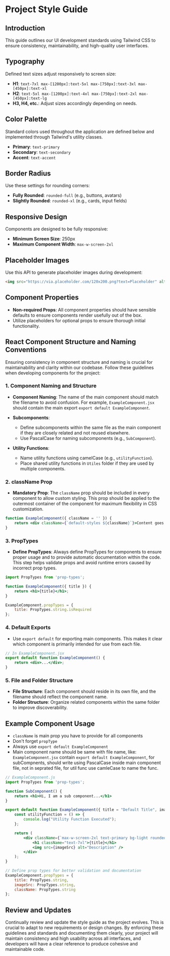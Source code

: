 # Project Style Guide

## Introduction

This guide outlines our UI development standards using Tailwind CSS to ensure consistency, maintainability, and high-quality user interfaces.

## Typography

Defined text sizes adjust responsively to screen size:

- **H1**: `text-7xl max-[1200px]:text-5xl max-[750px]:text-3xl max-[450px]:text-xl`
- **H2**: `text-5xl max-[1200px]:text-4xl max-[750px]:text-2xl max-[450px]:text-lg`
- **H3, H4, etc.**: Adjust sizes accordingly depending on needs.

## Color Palette

Standard colors used throughout the application are defined below and implemented through Tailwind's utility classes.

- **Primary**: `text-primary`
- **Secondary**: `text-secondary`
- **Accent**: `text-accent`
  
## Border Radius

Use these settings for rounding corners:

- **Fully Rounded**: `rounded-full` (e.g., buttons, avatars)
- **Slightly Rounded**: `rounded-xl` (e.g., cards, input fields)

## Responsive Design

Components are designed to be fully responsive:

- **Minimum Screen Size**: 250px
- **Maximum Component Width**: `max-w-screen-2xl`

## Placeholder Images

Use this API to generate placeholder images during development:

```html
<img src="https://via.placeholder.com/120x200.png?text=Placeholder" alt="Placeholder">
```

## Component Properties

- **Non-required Props**: All component properties should have sensible defaults to ensure components render usefully out of the box.
- Utilize placeholders for optional props to ensure thorough initial functionality.

## React Component Structure and Naming Conventions

Ensuring consistency in component structure and naming is crucial for maintainability and clarity within our codebase. Follow these guidelines when developing components for the project:

### 1. Component Naming and Structure

- **Component Naming**: The name of the main component should match the filename to avoid confusion. For example, `ExampleComponent.jsx` should contain the main export `export default ExampleComponent`.
  
- **Subcomponents**:
  - Define subcomponents within the same file as the main component if they are closely related and not reused elsewhere.
  - Use PascalCase for naming subcomponents (e.g., `SubComponent`).

- **Utility Functions**:
  - Name utility functions using camelCase (e.g., `utilityFunction`).
  - Place shared utility functions in `Utiles` folder if they are used by multiple components.

### 2. className Prop

- **Mandatory Prop**: The `className` prop should be included in every component to allow custom styling. This prop should be applied to the outermost container of the component for maximum flexibility in CSS customization.

```jsx
function ExampleComponent({ className = '' }) {
    return <div className={`default-styles ${className}`}>Content goes here.</div>;
}
```

### 3. PropTypes

- **Define PropTypes**: Always define PropTypes for components to ensure proper usage and to provide automatic documentation within the code. This step helps validate props and avoid runtime errors caused by incorrect prop types.

```jsx
import PropTypes from 'prop-types';

function ExampleComponent({ title }) {
    return <h1>{title}</h1>;
}

ExampleComponent.propTypes = {
    title: PropTypes.string.isRequired
};
```

### 4. Default Exports

- Use `export default` for exporting main components. This makes it clear which component is primarily intended for use from each file.

```jsx
// In ExampleComponent.jsx
export default function ExampleComponent() {
    return <div>...</div>;
}
```

### 5. File and Folder Structure

- **File Structure**: Each component should reside in its own file, and the filename should reflect the component name.
- **Folder Structure**: Organize related components within the same folder to improve discoverability.

## Example Component Usage

- `className` is main prop you have to provide for all components
- Don't forget `propType`
- Always use `export default ExampleComponent`
- Main component name should be same with file name, like: `ExampleComponent.jsx` contain `export default ExampleComponent`, for subCompnents, should write using PascalCase inside main component file, not in seprated file, for util func use camleCase to name the func.

```jsx
// ExampleComponent.js
import PropTypes from 'prop-types';

function SubComponent() {
    return <h1>Hi, I am a sub component...</h1>
}

export default function ExampleComponent({ title = "Default Title", imageSrc = "https://via.placeholder.com/120x200.png?text=Default", className = '' }) {
    const utilityFunction = () => {
        console.log("Utility Function Executed");
    };

    return (
        <div className={`max-w-screen-2xl text-primary bg-light rounded-xl p-4 ${className}`}>
            <h1 className="text-7xl">{title}</h1>
            <img src={imageSrc} alt="Description" />
        </div>
    );
}

// Define prop types for better validation and documentation
ExampleComponent.propTypes = {
    title: PropTypes.string,
    imageSrc: PropTypes.string,
    className: PropTypes.string
};
```

## Review and Updates

Continually review and update the style guide as the project evolves. This is crucial to adapt to new requirements or design changes. By enforcing these guidelines and standards and documenting them clearly, your project will maintain consistency and high usability across all interfaces, and developers will have a clear reference to produce cohesive and maintainable code.
